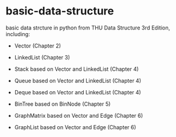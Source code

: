 # basic-data-structure

basic data strcture in python from THU Data Structure 3rd Edition, including:

* Vector (Chapter 2)

* LinkedList (Chapter 3)

* Stack based on Vector and LinkedList (Chapter 4)

* Queue based on Vector and LinkedList (Chapter 4)

* Deque based on Vector and LinkedList (Chapter 4)

* BinTree based on BinNode (Chapter 5)

* GraphMatrix based on Vector and Edge (Chapter 6)

* GraphList based on Vector and Edge (Chapter 6)

